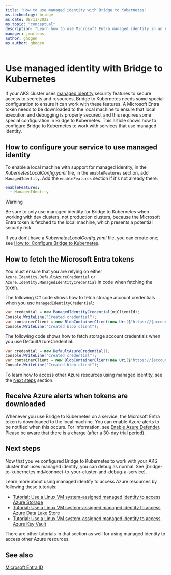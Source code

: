 ```yaml
---
title: "How to use managed identity with Bridge to Kubernetes"
ms.technology: bridge
ms.date: 08/11/2022
ms.topic: "conceptual"
description: "Learn how to use Microsoft Entra managed identity in an AKS cluster with Bridge to Kubernetes"
manager: jmartens
author: ghogen
ms.author: ghogen
---
```

# Use managed identity with Bridge to Kubernetes

If your AKS cluster uses [managed identity](/azure/active-directory/managed-identities-azure-resources/overview) security features to secure access to secrets and resources, Bridge to Kubernetes needs some special configuration to ensure it can work with these features. A Microsoft Entra token needs to be downloaded to the local machine to ensure that local execution and debugging is properly secured, and this requires some special configuration in Bridge to Kubernetes. This article shows how to configure Bridge to Kubernetes to work with services that use managed identity.

## How to configure your service to use managed identity

To enable a local machine with support for managed identity, in the *KubernetesLocalConfig.yaml* file, in the `enableFeatures` section, add `ManagedIdentity`. Add the `enableFeatures` section if it's not already there.

```yaml
enableFeatures:
  - ManagedIdentity
```

> [!WARNING]
> Be sure to only use managed identity for Bridge to Kubernetes when working with dev clusters, not production clusters, because the Microsoft Entra token is fetched to the local machine, which presents a potential security risk.

If you don't have a *KubernetesLocalConfig.yaml* file, you can create one; see [How to: Configure Bridge to Kubernetes](configure-bridge-to-kubernetes.md).

<a name='how-to-fetch-the-azure-active-directory-tokens'></a>

## How to fetch the Microsoft Entra tokens

You must ensure that you are relying on either `Azure.Identity.DefaultAzureCredential` or `Azure.Identity.ManagedIdentityCredential` in code when fetching the token.

The following C# code shows how to fetch storage account credentials when you use `ManagedIdentityCredential`:

```csharp
var credential = new ManagedIdentityCredential(miClientId);
Console.WriteLine("Created credential");
var containerClient = new BlobContainerClient(new Uri($"https://{accountName}.blob.windows.net/{containerName}"), credential);
Console.WriteLine("Created blob client");
```

The following code shows how to fetch storage account credentials when you use DefaultAzureCredential:

```csharp
var credential = new DefaultAzureCredential();
Console.WriteLine("Created credential");
var containerClient = new BlobContainerClient(new Uri($"https://{accountName}.blob.windows.net/{containerName}"), credential);
Console.WriteLine("Created blob client");
```

To learn how to access other Azure resources using managed identity, see the [Next steps](#next-steps) section.

## Receive Azure alerts when tokens are downloaded

Whenever you use Bridge to Kubernetes on a service, the Microsoft Entra token is downloaded to the local machine. You can enable Azure alerts to be notified when this occurs. For information, see [Enable Azure Defender](/azure/security-center/enable-azure-defender). Please be aware that there is a charge (after a 30-day trial period).

## Next steps

Now that you've configured Bridge to Kubernetes to work with your AKS cluster that uses managed identity, you can debug as normal. See [bridge-to-kubernetes.md#connect-to-your-cluster-and-debug-a-service].

Learn more about using managed identify to access Azure resources by following these tutorials:

- [Tutorial: Use a Linux VM system-assigned managed identity to access Azure Storage](/azure/active-directory/managed-identities-azure-resources/tutorial-linux-vm-access-storage)
- [Tutorial: Use a Linux VM system-assigned managed identity to access Azure Data Lake Store](/azure/active-directory/managed-identities-azure-resources/tutorial-linux-vm-access-datalake)
- [Tutorial: Use a Linux VM system-assigned managed identity to access Azure Key Vault](/azure/active-directory/managed-identities-azure-resources/tutorial-linux-vm-access-nonaad)

There are other tutorials in that section as well for using managed identity to access other Azure resources.

## See also

[Microsoft Entra ID](/azure/active-directory/managed-identities-azure-resources/)
